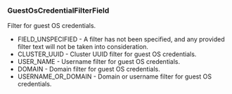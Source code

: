 ### GuestOsCredentialFilterField
Filter for guest OS credentials.

- FIELD_UNSPECIFIED - A filter has not been specified, and any provided filter text will not be taken into consideration.
- CLUSTER_UUID - Cluster UUID filter for guest OS credentials.
- USER_NAME - Username filter for guest OS credentials.
- DOMAIN - Domain filter for guest OS credentials.
- USERNAME_OR_DOMAIN - Domain or username filter for guest OS credentials.
